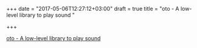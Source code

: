 +++
date = "2017-05-06T12:27:12+03:00"
draft = true
title = "oto - A low-level library to play sound "

+++

<p><a href="https://t.co/VRHCxdYVkq">oto - A low-level library to play sound </a></p>